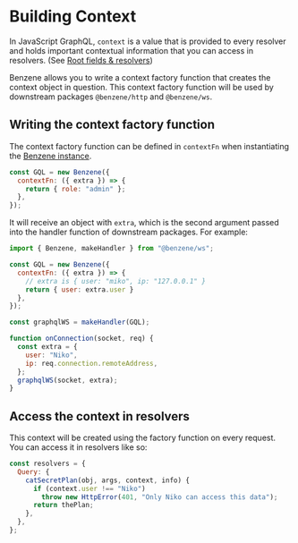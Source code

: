 # Building Context

In JavaScript GraphQL, `context` is a value that is provided to every resolver and holds important contextual information that you can access in resolvers. (See [Root fields & resolvers](https://graphql.org/learn/execution/#root-fields-resolvers))

Benzene allows you to write a context factory function that creates the context object in question. This context factory function will be used by downstream packages `@benzene/http` and `@benzene/ws`.

## Writing the context factory function

The context factory function can be defined in `contextFn` when instantiating the [Benzene instance](/reference/benzene).

```js
const GQL = new Benzene({
  contextFn: ({ extra }) => {
    return { role: "admin" };
  },
});
```

It will receive an object with `extra`, which is the second argument passed into the handler function of downstream packages. For example:

```js
import { Benzene, makeHandler } from "@benzene/ws";

const GQL = new Benzene({
  contextFn: ({ extra }) => {
    // extra is { user: "miko", ip: "127.0.0.1" }
    return { user: extra.user }
  },
});

const graphqlWS = makeHandler(GQL);

function onConnection(socket, req) {
  const extra = {
    user: "Niko",
    ip: req.connection.remoteAddress,
  };
  graphqlWS(socket, extra);
}
```

## Access the context in resolvers

This context will be created using the factory function on every request. You can access it in resolvers like so:

```js
const resolvers = {
  Query: {
    catSecretPlan(obj, args, context, info) {
      if (context.user !== "Niko")
        throw new HttpError(401, "Only Niko can access this data");
      return thePlan;
    },
  },
};
```